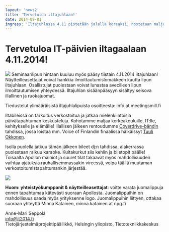```yaml
---
layout: 'news2'
title: 'Tervetuloa iltajuhlaan!'
date: 2014-09-01
ingress: 'Iltajuhlassa 4.11 pistetään jalalla koreaksi, nostetaan malja IT:lle ja käydään jatkovääntöä päivän aiheista!'
---
```

Tervetuloa IT-päivien iltagaalaan 4.11.2014!
==========
<img class="nostokuva" src="../images/newsimages/coverdrive.jpg" >
Seminaarilipun hintaan kuuluu myös pääsy tiistain 4.11.2014 iltajuhlaan! Näytteilleasettajat voivat hankkia ilmoittautumislomakkeen kautta lipun iltajuhlaan. Osallistujat puolestaan voivat lunastaa avecilleen lipun ilmoittautumisen yhteydessä. Iltajuhlan sisäänpääsyyn sisältyy seisova illallinen ja ruokajuomat.

Tiedustelut ylimääräisistä iltajuhlalipuista osoitteesta: info at  meetingsmill.fi

Iltabileissä on tarkoitus verkostoitua ja jatkaa mielenkiintoisia päivätapahtuman keskusteluja. Kohotamme maljaa korkeakouluille, IT:lle, kehitykselle ja elämälle! Illallisen jälkeen rentoudumme [Coverdrive-bändin](http://www.coverdrive.fi/bandi) tahdissa, jossa loistaa mm. Voice of Finlandin finaalissa häikäissyt [Tuuli Okkonen](https://www.facebook.com/tuuli.okkonen).

Isolla puolella jatkuu tämän jälkeen bileet dj:n tahdissa, alakerrassa puolestaan raikuu karaoke. Kultakurkut siis kehiin ja biletopit päälle! 
Toisaalta Apollon mainiot ja suuret tilat takaavat myös mahdollisuuden vaihtaa ajatuksia rauhallisemmassakin vireessä, voipa täällä muutaman verkostoitumistapahtumankin järjestää. 

<img  class="nostokuva" src="../images/newsimages/Apollo2.jpg" >

**Huom: yhteistyökumppanit & näytteilleasettajat**: voitte varata juomalippuja ennen tapahtumaa kätevästi suoraan Apollosta. Juomalippuihin on mahdollisuus saada myös yrityksenne logo. Juomalippuihin liittyen, ottakaa suoraan yhteyttä Minna Katainen, minna.katainen at npg.fi
<br/>


Anne-Mari Seppola <br/>
info@it2014.fi <br/>
Tietojärjestelmäprojektipäällikkö, Helsingin yliopisto, Tietotekniikkakeskus
